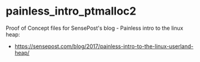 # painless_intro_ptmalloc2
Proof of Concept files for SensePost's blog - Painless intro to the linux heap:
* https://sensepost.com/blog/2017/painless-intro-to-the-linux-userland-heap/
